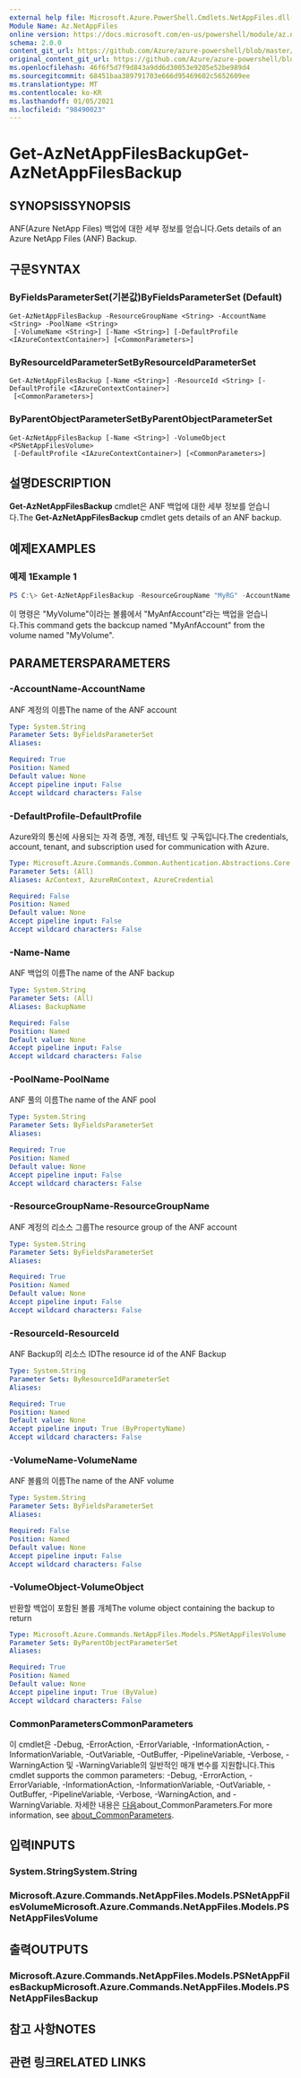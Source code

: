 ```yaml
---
external help file: Microsoft.Azure.PowerShell.Cmdlets.NetAppFiles.dll-Help.xml
Module Name: Az.NetAppFiles
online version: https://docs.microsoft.com/en-us/powershell/module/az.netappfiles/get-aznetappfilesbackup
schema: 2.0.0
content_git_url: https://github.com/Azure/azure-powershell/blob/master/src/NetAppFiles/NetAppFiles/help/Get-AzNetAppFilesBackup.md
original_content_git_url: https://github.com/Azure/azure-powershell/blob/master/src/NetAppFiles/NetAppFiles/help/Get-AzNetAppFilesBackup.md
ms.openlocfilehash: 46f6f5d7f9d843a9dd6d30053e9205e52be989d4
ms.sourcegitcommit: 68451baa389791703e666d95469602c5652609ee
ms.translationtype: MT
ms.contentlocale: ko-KR
ms.lasthandoff: 01/05/2021
ms.locfileid: "98490023"
---
```

# <span data-ttu-id="c65a7-101">Get-AzNetAppFilesBackup</span><span class="sxs-lookup"><span data-stu-id="c65a7-101">Get-AzNetAppFilesBackup</span></span>

## <span data-ttu-id="c65a7-102">SYNOPSIS</span><span class="sxs-lookup"><span data-stu-id="c65a7-102">SYNOPSIS</span></span>
<span data-ttu-id="c65a7-103">ANF(Azure NetApp Files) 백업에 대한 세부 정보를 얻습니다.</span><span class="sxs-lookup"><span data-stu-id="c65a7-103">Gets details of an Azure NetApp Files (ANF) Backup.</span></span>

## <span data-ttu-id="c65a7-104">구문</span><span class="sxs-lookup"><span data-stu-id="c65a7-104">SYNTAX</span></span>

### <span data-ttu-id="c65a7-105">ByFieldsParameterSet(기본값)</span><span class="sxs-lookup"><span data-stu-id="c65a7-105">ByFieldsParameterSet (Default)</span></span>
```
Get-AzNetAppFilesBackup -ResourceGroupName <String> -AccountName <String> -PoolName <String>
 [-VolumeName <String>] [-Name <String>] [-DefaultProfile <IAzureContextContainer>] [<CommonParameters>]
```

### <span data-ttu-id="c65a7-106">ByResourceIdParameterSet</span><span class="sxs-lookup"><span data-stu-id="c65a7-106">ByResourceIdParameterSet</span></span>
```
Get-AzNetAppFilesBackup [-Name <String>] -ResourceId <String> [-DefaultProfile <IAzureContextContainer>]
 [<CommonParameters>]
```

### <span data-ttu-id="c65a7-107">ByParentObjectParameterSet</span><span class="sxs-lookup"><span data-stu-id="c65a7-107">ByParentObjectParameterSet</span></span>
```
Get-AzNetAppFilesBackup [-Name <String>] -VolumeObject <PSNetAppFilesVolume>
 [-DefaultProfile <IAzureContextContainer>] [<CommonParameters>]
```

## <span data-ttu-id="c65a7-108">설명</span><span class="sxs-lookup"><span data-stu-id="c65a7-108">DESCRIPTION</span></span>
<span data-ttu-id="c65a7-109">**Get-AzNetAppFilesBackup** cmdlet은 ANF 백업에 대한 세부 정보를 얻습니다.</span><span class="sxs-lookup"><span data-stu-id="c65a7-109">The **Get-AzNetAppFilesBackup** cmdlet gets details of an ANF backup.</span></span>

## <span data-ttu-id="c65a7-110">예제</span><span class="sxs-lookup"><span data-stu-id="c65a7-110">EXAMPLES</span></span>

### <span data-ttu-id="c65a7-111">예제 1</span><span class="sxs-lookup"><span data-stu-id="c65a7-111">Example 1</span></span>
```powershell
PS C:\> Get-AzNetAppFilesBackup -ResourceGroupName "MyRG" -AccountName "MyAccount" -PoolName "MyPool" -VolumeName "MyVolume" -Name "MyBackup"
```

<span data-ttu-id="c65a7-112">이 명령은 "MyVolume"이라는 볼륨에서 "MyAnfAccount"라는 백업을 얻습니다.</span><span class="sxs-lookup"><span data-stu-id="c65a7-112">This command gets the backcup named "MyAnfAccount" from the volume named "MyVolume".</span></span>

## <span data-ttu-id="c65a7-113">PARAMETERS</span><span class="sxs-lookup"><span data-stu-id="c65a7-113">PARAMETERS</span></span>

### <span data-ttu-id="c65a7-114">-AccountName</span><span class="sxs-lookup"><span data-stu-id="c65a7-114">-AccountName</span></span>
<span data-ttu-id="c65a7-115">ANF 계정의 이름</span><span class="sxs-lookup"><span data-stu-id="c65a7-115">The name of the ANF account</span></span>

```yaml
Type: System.String
Parameter Sets: ByFieldsParameterSet
Aliases:

Required: True
Position: Named
Default value: None
Accept pipeline input: False
Accept wildcard characters: False
```

### <span data-ttu-id="c65a7-116">-DefaultProfile</span><span class="sxs-lookup"><span data-stu-id="c65a7-116">-DefaultProfile</span></span>
<span data-ttu-id="c65a7-117">Azure와의 통신에 사용되는 자격 증명, 계정, 테넌트 및 구독입니다.</span><span class="sxs-lookup"><span data-stu-id="c65a7-117">The credentials, account, tenant, and subscription used for communication with Azure.</span></span>

```yaml
Type: Microsoft.Azure.Commands.Common.Authentication.Abstractions.Core.IAzureContextContainer
Parameter Sets: (All)
Aliases: AzContext, AzureRmContext, AzureCredential

Required: False
Position: Named
Default value: None
Accept pipeline input: False
Accept wildcard characters: False
```

### <span data-ttu-id="c65a7-118">-Name</span><span class="sxs-lookup"><span data-stu-id="c65a7-118">-Name</span></span>
<span data-ttu-id="c65a7-119">ANF 백업의 이름</span><span class="sxs-lookup"><span data-stu-id="c65a7-119">The name of the ANF backup</span></span>

```yaml
Type: System.String
Parameter Sets: (All)
Aliases: BackupName

Required: False
Position: Named
Default value: None
Accept pipeline input: False
Accept wildcard characters: False
```

### <span data-ttu-id="c65a7-120">-PoolName</span><span class="sxs-lookup"><span data-stu-id="c65a7-120">-PoolName</span></span>
<span data-ttu-id="c65a7-121">ANF 풀의 이름</span><span class="sxs-lookup"><span data-stu-id="c65a7-121">The name of the ANF pool</span></span>

```yaml
Type: System.String
Parameter Sets: ByFieldsParameterSet
Aliases:

Required: True
Position: Named
Default value: None
Accept pipeline input: False
Accept wildcard characters: False
```

### <span data-ttu-id="c65a7-122">-ResourceGroupName</span><span class="sxs-lookup"><span data-stu-id="c65a7-122">-ResourceGroupName</span></span>
<span data-ttu-id="c65a7-123">ANF 계정의 리소스 그룹</span><span class="sxs-lookup"><span data-stu-id="c65a7-123">The resource group of the ANF account</span></span>

```yaml
Type: System.String
Parameter Sets: ByFieldsParameterSet
Aliases:

Required: True
Position: Named
Default value: None
Accept pipeline input: False
Accept wildcard characters: False
```

### <span data-ttu-id="c65a7-124">-ResourceId</span><span class="sxs-lookup"><span data-stu-id="c65a7-124">-ResourceId</span></span>
<span data-ttu-id="c65a7-125">ANF Backup의 리소스 ID</span><span class="sxs-lookup"><span data-stu-id="c65a7-125">The resource id of the ANF Backup</span></span>

```yaml
Type: System.String
Parameter Sets: ByResourceIdParameterSet
Aliases:

Required: True
Position: Named
Default value: None
Accept pipeline input: True (ByPropertyName)
Accept wildcard characters: False
```

### <span data-ttu-id="c65a7-126">-VolumeName</span><span class="sxs-lookup"><span data-stu-id="c65a7-126">-VolumeName</span></span>
<span data-ttu-id="c65a7-127">ANF 볼륨의 이름</span><span class="sxs-lookup"><span data-stu-id="c65a7-127">The name of the ANF volume</span></span>

```yaml
Type: System.String
Parameter Sets: ByFieldsParameterSet
Aliases:

Required: False
Position: Named
Default value: None
Accept pipeline input: False
Accept wildcard characters: False
```

### <span data-ttu-id="c65a7-128">-VolumeObject</span><span class="sxs-lookup"><span data-stu-id="c65a7-128">-VolumeObject</span></span>
<span data-ttu-id="c65a7-129">반환할 백업이 포함된 볼륨 개체</span><span class="sxs-lookup"><span data-stu-id="c65a7-129">The volume object containing the backup to return</span></span>

```yaml
Type: Microsoft.Azure.Commands.NetAppFiles.Models.PSNetAppFilesVolume
Parameter Sets: ByParentObjectParameterSet
Aliases:

Required: True
Position: Named
Default value: None
Accept pipeline input: True (ByValue)
Accept wildcard characters: False
```

### <span data-ttu-id="c65a7-130">CommonParameters</span><span class="sxs-lookup"><span data-stu-id="c65a7-130">CommonParameters</span></span>
<span data-ttu-id="c65a7-131">이 cmdlet은 -Debug, -ErrorAction, -ErrorVariable, -InformationAction, -InformationVariable, -OutVariable, -OutBuffer, -PipelineVariable, -Verbose, -WarningAction 및 -WarningVariable의 일반적인 매개 변수를 지원합니다.</span><span class="sxs-lookup"><span data-stu-id="c65a7-131">This cmdlet supports the common parameters: -Debug, -ErrorAction, -ErrorVariable, -InformationAction, -InformationVariable, -OutVariable, -OutBuffer, -PipelineVariable, -Verbose, -WarningAction, and -WarningVariable.</span></span> <span data-ttu-id="c65a7-132">자세한 내용은 [다음](http://go.microsoft.com/fwlink/?LinkID=113216)about_CommonParameters.</span><span class="sxs-lookup"><span data-stu-id="c65a7-132">For more information, see [about_CommonParameters](http://go.microsoft.com/fwlink/?LinkID=113216).</span></span>

## <span data-ttu-id="c65a7-133">입력</span><span class="sxs-lookup"><span data-stu-id="c65a7-133">INPUTS</span></span>

### <span data-ttu-id="c65a7-134">System.String</span><span class="sxs-lookup"><span data-stu-id="c65a7-134">System.String</span></span>

### <span data-ttu-id="c65a7-135">Microsoft.Azure.Commands.NetAppFiles.Models.PSNetAppFilesVolume</span><span class="sxs-lookup"><span data-stu-id="c65a7-135">Microsoft.Azure.Commands.NetAppFiles.Models.PSNetAppFilesVolume</span></span>

## <span data-ttu-id="c65a7-136">출력</span><span class="sxs-lookup"><span data-stu-id="c65a7-136">OUTPUTS</span></span>

### <span data-ttu-id="c65a7-137">Microsoft.Azure.Commands.NetAppFiles.Models.PSNetAppFilesBackup</span><span class="sxs-lookup"><span data-stu-id="c65a7-137">Microsoft.Azure.Commands.NetAppFiles.Models.PSNetAppFilesBackup</span></span>

## <span data-ttu-id="c65a7-138">참고 사항</span><span class="sxs-lookup"><span data-stu-id="c65a7-138">NOTES</span></span>

## <span data-ttu-id="c65a7-139">관련 링크</span><span class="sxs-lookup"><span data-stu-id="c65a7-139">RELATED LINKS</span></span>
